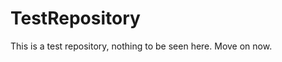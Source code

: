 TestRepository
==============

This is a test repository, nothing to be seen here. Move on now.  
 
 
  
 
 
  
     
      
      
       
       
        
     
    
  
   
      
   
     
  
  
 
 
 
